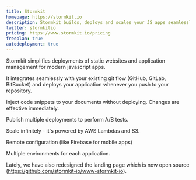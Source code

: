 ```yaml
---
title: Stormkit
homepage: https://stormkit.io
description: Stormkit builds, deploys and scales your JS apps seamlessly. It integrates smoothly to your git flow. 
twitter: stormkitio
pricing: https://www.stormkit.io/pricing
freeplan: true
autodeployment: true
---
```


Stormkit simplifies deployments of static websites and application management for modern javascript apps.
	
It integrates seamlessly with your existing git flow (GitHub, GitLab, BitBucket) and deploys your application whenever you push to your repository.  

Inject code snippets to your documents without deploying. Changes are effective immediately.

Publish multiple deployments to perform A/B tests.

Scale infinitely - it's powered by AWS Lambdas and S3. 

Remote configuration (like Firebase for mobile apps)

Multiple environments for each application.
	
Lately, we have also redesigned the landing page which is now open source (https://github.com/stormkit-io/www-stormkit-io).
